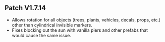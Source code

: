 ﻿## Patch V1.7.14
* Allows rotation for all objects (trees, plants, vehicles, decals, props, etc.) other than cylindrical invisible markers.
* Fixes blocking out the sun with vanilla piers and other prefabs that would cause the same issue.